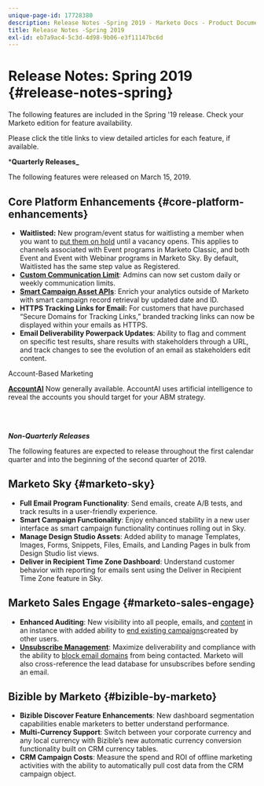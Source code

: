 ```yaml
---
unique-page-id: 17728380
description: Release Notes -Spring 2019 - Marketo Docs - Product Documentation
title: Release Notes -Spring 2019
exl-id: eb7a9ac4-5c3d-4d98-9b06-e3f11147bc6d
---
```

# Release Notes: Spring 2019 {#release-notes-spring}

The following features are included in the Spring '19 release. Check your Marketo edition for feature availability.

Please click the title links to view detailed articles for each feature, if available.

***Quarterly Releases_**

The following features were released on March 15, 2019.

## Core Platform Enhancements {#core-platform-enhancements}

* **Waitlisted:** New program/event status for waitlisting a member when you want to [put them on hold](/help/marketo/product-docs/core-marketo-concepts/smart-campaigns/program-flow-actions/change-program-status.md) until a vacancy opens. This applies to channels associated with Event programs in Marketo Classic, and both Event and Event with Webinar programs in Marketo Sky. By default, Waitlisted has the same step value as Registered.
* **[Custom Communication Limit](/help/marketo/product-docs/administration/email-setup/enable-communication-limits.md)**: Admins can now set custom daily or weekly communication limits.
* **[Smart Campaign Asset APIs](https://developers.marketo.com/rest-api/assets/campaigns/)**: Enrich your analytics outside of Marketo with smart campaign record retrieval by updated date and ID.
* **HTTPS Tracking Links for Email:** For customers that have purchased “Secure Domains for Tracking Links,” branded tracking links can now be displayed within your emails as HTTPS.
* **Email Deliverability Powerpack Updates**: Ability to flag and comment on specific test results, share results with stakeholders through a URL, and track changes to see the evolution of an email as stakeholders edit content.

Account-Based Marketing

**[AccountAI](/help/marketo/product-docs/target-account-management/account-profiling/account-profiling-ranking-and-tuning.md)** Now generally available. AccountAI uses artificial intelligence to reveal the accounts you should target for your ABM strategy.

<br>&nbsp;

**_Non-Quarterly Releases_**

The following features are expected to release throughout the first calendar quarter and into the beginning of the second quarter of 2019.

## Marketo Sky {#marketo-sky}

* **Full Email Program Functionality**: Send emails, create A/B tests, and track results in a user-friendly experience.
* **Smart Campaign Functionality**: Enjoy enhanced stability in a new user interface as smart campaign functionality continues rolling out in Sky.
* **Manage Design Studio Assets**: Added ability to manage Templates, Images, Forms, Snippets, Files, Emails, and Landing Pages in bulk from Design Studio list views.
* **Deliver in Recipient Time Zone Dashboard**: Understand customer behavior with reporting for emails sent using the Deliver in Recipient Time Zone feature in Sky.

## Marketo Sales Engage {#marketo-sales-engage}

* **Enhanced Auditing**: New visibility into all people, emails, and [content](/help/marketo/product-docs/marketo-sales-connect/templates/view-template-list-as-another-user.md) in an instance with added ability to [end existing campaigns](/help/marketo/product-docs/marketo-sales-connect/campaigns/view-campaigns-list-as-another-user.md)created by other users.
* **[Unsubscribe Management](/help/marketo/product-docs/marketo-sales-connect/email/unsubscribes/marketo-unsubscribe-check.md)**: Maximize deliverability and compliance with the ability to [block email domains](/help/marketo/product-docs/marketo-sales-connect/admin/blocked-domains.md) from being contacted. Marketo will also cross-reference the lead database for unsubscribes before sending an email.

## Bizible by Marketo {#bizible-by-marketo}

* **Bizible Discover Feature Enhancements**: New dashboard segmentation capabilities enable marketers to better understand performance.
* **Multi-Currency Support**: Switch between your corporate currency and any local currency with Bizible’s new automatic currency conversion functionality built on CRM currency tables.
* **CRM Campaign Costs**:  Measure the spend and ROI of offline marketing activities with the ability to automatically pull cost data from the CRM campaign object.
